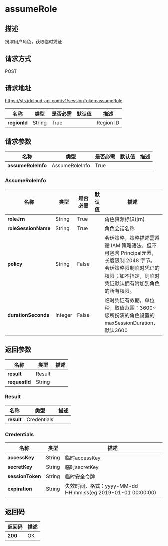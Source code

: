 
# assumeRole

## 描述
扮演用户角色，获取临时凭证

## 请求方式
POST

## 请求地址
https://sts.jdcloud-api.com/v1/sessionToken:assumeRole

|名称|类型|是否必需|默认值|描述|
|---|---|---|---|---|
|**regionId**|String|True| |Region ID|

## 请求参数
|名称|类型|是否必需|默认值|描述|
|---|---|---|---|---|
|**assumeRoleInfo**|AssumeRoleInfo|True| | |

### AssumeRoleInfo
|名称|类型|是否必需|默认值|描述|
|---|---|---|---|---|
|**roleJrn**|String|True| |角色资源标识(jrn)|
|**roleSessionName**|String|True| |角色会话名称|
|**policy**|String|False|  |会话策略，策略描述需遵循 IAM 策略语法，但不可包含 Principal元素，长度限制 2048 字节。会话策略限制临时凭证的权限；如不指定，则临时凭证默认拥有附加到角色的所有权限。|
|**durationSeconds**|Integer|False|  |临时凭证有效期，单位秒，取值范围：3600~您所扮演的角色设置的maxSessionDuration，默认3600|


## 返回参数
|名称|类型|描述|
|---|---|---|
|**result**|Result| |
|**requestId**|String| |

### Result
|名称|类型|描述|
|---|---|---|
|**result**|Credentials| |

### Credentials
|名称|类型|描述|
|---|---|---|
|**accessKey**|String|临时accessKey|
|**secretKey**|String|临时secretKey|
|**sessionToken**|String|临时安全令牌|
|**expiration**|String|失效时间，格式：yyyy-MM-dd HH:mm:ss(eg 2019-01-01 00:00:00)|


## 返回码
|返回码|描述|
|---|---|
|**200**|OK|

